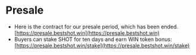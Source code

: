 # Presale

- Here is the contract for our presale period, which has been ended. [https://presale.bestshot.win](https://presale.bestshot.win)
- Buyers can stake SHOT for ten days and earn WIN token bonus: [https://presale.bestshot.win/stake](https://presale.bestshot.win/stake)
